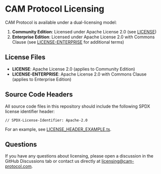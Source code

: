 # CAM Protocol Licensing

CAM Protocol is available under a dual-licensing model:

1. **Community Edition**: Licensed under Apache License 2.0 (see [LICENSE](./LICENSE))
2. **Enterprise Edition**: Licensed under Apache License 2.0 with Commons Clause (see [LICENSE-ENTERPRISE](./LICENSE-ENTERPRISE) for additional terms)

## License Files

- **LICENSE**: Apache License 2.0 (applies to Community Edition)
- **LICENSE-ENTERPRISE**: Apache License 2.0 with Commons Clause (applies to Enterprise Edition)

## Source Code Headers

All source code files in this repository should include the following SPDX license identifier header:

```
// SPDX-License-Identifier: Apache-2.0
```

For an example, see [LICENSE_HEADER_EXAMPLE.ts](./src/LICENSE_HEADER_EXAMPLE.ts).

## Questions

If you have any questions about licensing, please open a discussion in the GitHub Discussions tab or contact us directly at licensing@cam-protocol.com.
